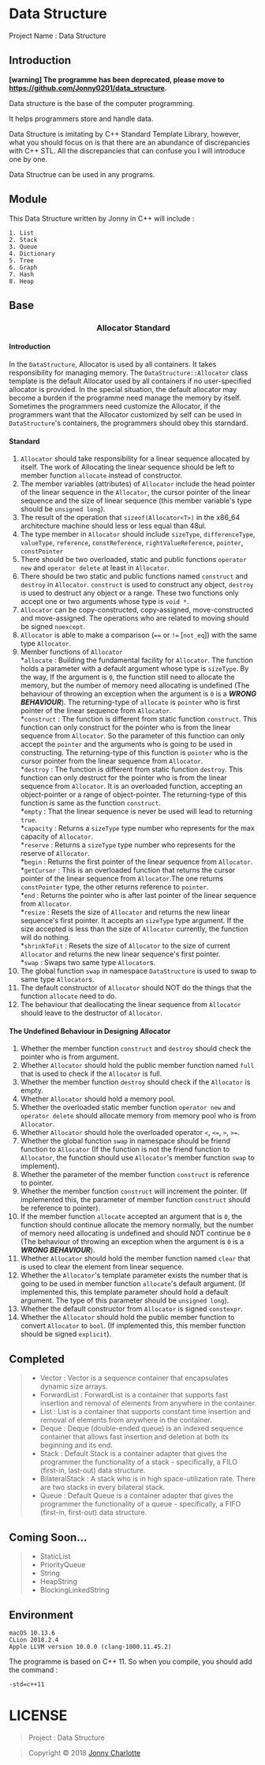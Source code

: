 # Data Structure

Project Name : Data Structure

## Introduction

**[warning] The programme has been deprecated, please move to https://github.com/Jonny0201/data_structure.**

Data structure is the base of the computer programming.

It helps programmers store and handle data.

Data Structure is imitating by C++ Standard Template Library, however, what you should focus on is that there are an abundance of discrepancies with C++ STL. All the discrepancies that can confuse you I will introduce one by one.

Data Structrue can be used in any programs.

## Module

This Data Structure written by Jonny in C++ will include :

```
1. List
2. Stack
3. Queue
4. Dictionary
5. Tree
6. Graph
7. Hash
8. Heap
```

## Base

### <center>Allocator Standard</center>

#### Introduction

In the `DataStructure`, Allocator is used by all containers. It takes responsibility for managing memory. The `DataStructure::Allocator` class template is the default Allocator used by all containers if no user-specified allocator is provided. In the special situation, the default allocator may become a burden if the programme need manage the memory by itself. Sometimes the programmers need customize the Allocator, if the programmers want that the Allocator customized by self can be used in `DataStructure`'s containers, the programmers should obey this starndard.

#### Standard

1. `Allocator` should take responsibility for a linear sequence allocated by itself. The work of Allocating the linear sequence should be left to member function `allocate` instead of constructor.
2. The member variables (attributes) of `Allocator` include the head pointer of the linear sequence in the `Allocator`, the cursor pointer of the linear sequence and the size of linear sequence (this member variable's type should be `unsigned long`).
3. The result of the operation that `sizeof(Allocator<T>)` in the x86_64 architecture machine should less or less equal than 48ul.
4. The type member in `Allocator` should include `sizeType`, `differenceType`, `valueType`, `reference`, `constReference`, `rightValueReference`, `pointer`, `constPointer`
5. There should be two overloaded, static and public functions `operator new` and `operator delete` at least in `Allocator`.
6. There should be two static and public functions named `construct` and `destroy` in `Allocator`. `construct` is used to construct any object, `destroy` is used to destruct any object or a range. These two functions only accept one or two arguments whose type is `void *`.
7. `Allocator` can be copy-constructed, copy-assigned, move-constructed and move-assigned. The operations who are related to moving should be signed `noexcept`.
8. `Allocator` is able to make a comparison (`==` or `!=` [`not_eq`]) with the same type `Allocator`.
9. Member functions of `Allocator`<br />
    *`allocate` : Building the fundamental facility for `Allocator`. The function holds a parameter with a default argument whose type is `sizeType`. By the way, If the argument is `0`, the function still need to allocate the memory, but the number of memory need allocating is undefined (The behaviour of throwing an exception when the argument is `0` is a ***WRONG BEHAVIOUR***). The returning-type of `allocate` is `pointer` who is first pointer of the linear sequence from `Allocator`.<br />
    *`construct` : The function is different from static function `construct`. This function can only construct for the pointer who is from the linear sequence from `Allocator`. So the parameter of this function can only accept the `pointer` and the arguments who is going to be used in constructing. The returning-type of this function is `pointer` who is the cursor pointer from the linear sequence from `Allocator`.<br />
    *`destroy` : The function is different from static function `destroy`. This function can only destruct for the pointer who is from the linear sequence from `Allocator`. It is an overloaded function, accepting an object-pointer or a range of object-pointer. The returning-type of this function is same as the function `construct`.<br />
    *`empty` : That the linear sequence is never be used will lead to returning `true`.<br />
    *`capacity` : Returns a `sizeType` type number who represents for the max capacity of `Allocator`.<br />
    *`reserve` : Returns a `sizeType` type number who represents for the reserve of `Allocator`.<br />
    *`begin` : Returns the first pointer of the linear sequence from `Allocator`.<br />
    *`getCursor` : This is an overloaded function that returns the cursor pointer of the linear sequence from `Allocator`.The one returns `constPointer` type, the other returns reference to `pointer`.<br />
    *`end` : Returns the pointer who is after last pointer of the linear sequence from `Allocator`.<br />
    *`resize` : Resets the size of `Allocator` and returns the new linear sequence's first pointer. It accepts an `sizeType` type argument. If the size accepted is less than the size of `Allocator` currently, the function will do nothing.<br />
    *`shrinkToFit` : Resets the size of `Allocator` to the size of current `Allocator` and returns the new linear sequence's first pointer.<br />
    *`swap` : Swaps two same type `Allocator`s.<br />
10. The global function `swap` in namespace `DataStructure` is used to swap to same type `Allocator`s.
11. The default constructor of `Allocator` should NOT do the things that the function `allocate` need to do.
12. The behaviour that deallocating the linear sequence from `Allocator` should leave to the destructor of `Allocator`.

#### The Undefined Behaviour in Designing Allocator

1. Whether the member function `construct` and `destroy` should check the pointer who is from argument.
2. Whether `Allocator` should hold the public member function named `full` that is used to check if the `Allocator` is full.
3. Whether the member function `destroy` should check if the `Allocator` is empty.
4. Whether `Allocator` should hold a memory pool.
5. Whether the overloaded static member function `operator new` and `operator delete` should allocate memory from memory pool who is from `Allocator`.
6. Whether `Allocator` should hole the overloaded operator `<`, `<=`, `>`, `>=`.
7. Whether the global function `swap` in namespace should be friend function to `Allocator` (If the function is not the friend function to `Allocator`, the function should use `Allocator`'s member function `swap` to implement).
8. Whether the parameter of the member function `construct` is reference to pointer.
9. Whether the member function `construct` will increment the pointer. (If implemented this, the parameter of member function `construct` should be reference to pointer).
10. If the member function `allocate` accepted an argument that is `0`, the function should continue allocate the memory normally, but the number of memory need allocating is undefined and should NOT continue be `0` (The behaviour of throwing an exception when the argument is `0` is a ***WRONG BEHAVIOUR***).
11. Whether `Allocator` should hold the member function named `clear` that is used to clear the element from linear sequence.
12. Whether the `Allocator`'s template parameter exists the number that is going to be used in member function `allocate`'s default argument. (If implemented this, this template parameter should hold a default argument. The type of this parameter should be `unsigned long`).
13. Whether the default constructor from `Allocator` is signed `constexpr`.
14. Whether the `Allocator` should hold the public member function to convert `Allocator` to `bool`. (If implemented this, this member function should be signed `explicit`).

## Completed

>- Vector : Vector is a sequence container that encapsulates dynamic size arrays.
>- ForwardList : ForwardList is a container that supports fast insertion and removal of elements from anywhere in the container.
>- List : List is a container that supports constant time insertion and removal of elements from anywhere in the container.
>- Deque : Deque (double-ended queue) is an indexed sequence container that allows fast insertion and deletion at both its beginning and its end.
>- Stack : Default Stack is a container adapter that gives the programmer the functionality of a stack - specifically, a FILO (first-in, last-out) data structure.
>- BilateralStack : A stack who is in high space-utilization rate. There are two stacks in every bilateral stack.
>- Queue : Default Queue is a container adapter that gives the programmer the functionality of a queue - specifically, a FIFO (first-in, first-out) data structure.

## Coming Soon...

>- StaticList
>- PriorityQueue
>- String
>- HeapString
>- BlockingLinkedString

## Environment

 ```
 macOS 10.13.6
 CLion 2018.2.4
 Apple LLVM version 10.0.0 (clang-1000.11.45.2)
 ```

The programme is based on C++ 11. So when you compile, you should add the command :

`-std=c++11`

# LICENSE

> Project : Data Structure

> Copyright © 2018 [Jonny Charlotte](https://jonny.vip)
